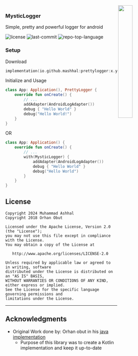 <img align="right" src='https://github.com/user-attachments/assets/0de98482-d4be-4669-92d0-4effb3964ecc' width='30%'/>

### MysticLogger
Simple, pretty and powerful logger for android


<img src="https://img.shields.io/github/license/MAshhal/PrettyLogger?style=for-the-badge&logo=opensourceinitiative&logoColor=white&color=006f0c" alt="license">	<img src="https://img.shields.io/github/last-commit/MAshhal/PrettyLogger?style=for-the-badge&logo=git&logoColor=white&color=006f0c" alt="last-commit"> <img src="https://img.shields.io/github/languages/top/MAshhal/PrettyLogger?style=for-the-badge&color=006f0c" alt="repo-top-language">

### Setup
Download
```kotlin
implementation(io.github.mashhal:prettylogger:x.y.z)
```

Initialize and Usage
```kotlin
class App: Application(), PrettyLogger {
    override fun onCreate() {
        // ...
        addAdapter(AndroidLogAdapter())
        debug { "Hello World" }
        debug("Hello World!")
    }
}
```
OR 
```kotlin
class App: Application() {
    override fun onCreate() {
        // ...
        with(MysticLogger) {
            addAdapter(AndroidLogAdapter())
            debug { "Hello World" }
            debug("Hello World")
        }
    }
}
```


##  License
```
Copyright 2024 Muhammad Ashhal
Copyright 2018 Orhan Obut

Licensed under the Apache License, Version 2.0 (the "License");
you may not use this file except in compliance with the License.
You may obtain a copy of the License at

   http://www.apache.org/licenses/LICENSE-2.0

Unless required by applicable law or agreed to in writing, software
distributed under the License is distributed on an "AS IS" BASIS,
WITHOUT WARRANTIES OR CONDITIONS OF ANY KIND, either express or implied.
See the License for the specific language governing permissions and
limitations under the License.
```
---

##  Acknowledgments
- Original Work done by: Orhan obut in his [java implementation](https://github.com/orhanobut/logger)
  - Purpose of this library was to create a Kotlin implementation and keep it up-to-date
